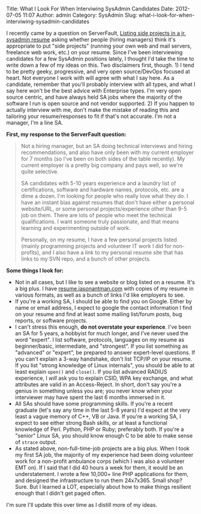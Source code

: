 Title: What I Look For When Interviwing SysAdmin Candidates
Date: 2012-07-05 11:07
Author: admin
Category: SysAdmin
Slug: what-i-look-for-when-interviwing-sysadmin-candidates

I recently came by a question on ServerFault, [Listing side projects in
a jr. sysadmin
resume](http://serverfault.com/questions/210218/listing-side-projects-in-a-jr-sysadmin-resume/405054#405054)
asking whether people (hiring managers) think it's appropriate to put
"side projects" (running your own web and mail servers, freelance web
work, etc.) on your resume. Since I've been interviewing candidates for
a few SysAdmin positions lately, I thought I'd take the time to write
down a few of my ideas on this. Two disclaimers first, though. 1) I tend
to be pretty geeky, progressive, and very open source/DevOps focused at
heart. Not everyone I work with will agree with what I say here. As a
candidate, remember that you'll probably interview with all types, and
what I say here won't be the best advice with Enterprise types. I'm very
open source centric, and have always held SA jobs where the majority of
the software I run is open source and not vendor supported. 2) If you
happen to actually interview with me, don't make the mistake of reading
this and tailoring your resume/responses to fit if that's not accurate.
I'm not a manager, I'm a line SA.

**First, my response to the ServerFault question:**

> Not a hiring manager, but an SA doing technical interviews and hiring
> recommendations, and also have only been with my current employer for
> 7 months (so I've been on both sides of the table recently). My
> current employer is a pretty big company and pays well, so we're quite
> selective.
>
> SA candidates with 5-10 years experience and a laundry list of
> certifications, software and hardware names, protocols, etc. are a
> dime a dozen. I'm looking for people who really love what they do. I
> have an instant bias against resumes that don't have either a personal
> website/URL, or some personal projects/experience other than 9-5 job
> on them. There are lots of people who meet the technical
> qualifications. I want someone truly passionate, and that means
> learning and experimenting outside of work.
>
> Personally, on my resume, I have a few personal projects listed
> (mainly programming projects and volunteer IT work I did for
> non-profits), and I also have a link to my personal resume site that
> has links to my SVN repo, and a bunch of other projects.

**Some things I look for:**

-   Not in all cases, but I like to see a website or blog listed on a
    resume. It's a big plus. I have
    [resume.jasonantman.com](http://resume.jasonantman.com) with copies
    of my resume in various formats, as well as a bunch of links I'd
    like employers to see.
-   If you're a working SA, I should be able to find you on Google.
    Either by name or email address, I expect to google the contact
    information I find on your resume and find at least some mailing
    list/forum posts, bug reports, or software projects.
-   I can't stress this enough, **do not overstate your experience**.
    I've been an SA for 5 years, a hobbyist for much longer, and I've
    never used the word "expert". I list software, protocols, languages
    on my resume as beginner/basic, intermediate, and "strongest". If
    you list something as "advanced" or "expert", be prepared to answer
    expert-level questions. If you can't explain a 3-way handshake,
    don't list TCP/IP on your resume. If you list "strong knowledge of
    Linux internals", you should be able to at least explain `open()`
    and `close()`. If you list advanced RADIUS experience, I *will* ask
    you to explain CSID, WPA key exchange, and what attributes are valid
    in an Access-Reject. In short, don't say you're a genius in
    something unless you are; you never know when your interviewer may
    have spent the last 6 months immersed in it.
-   All SAs should have some programming skills. If you're a recent
    graduate (let's say any time in the last 5-8 years) I'd expect at
    the very least a vague memory of C++, VB or Java. If you're a
    working SA, I expect to see either strong Bash skills, or at least a
    functional knowledge of Perl. Python, PHP or Ruby; preferably both.
    If you're a "senior" Linux SA, you should know enough C to be able
    to make sense of `strace` output.
-   As stated above, non-full-time-job projects are a big plus. When I
    took my first SA job, the majority of my experience had been doing
    volunteer work for a non-profit ambulance corps (which I was also a
    volunteer EMT on). If I said that I did 40 hours a week for them, it
    would be an understatement. I wrote a few 10,000+ line PHP
    applications for them, and designed the infrastructure to run them
    24x7x365. Small shop? Sure. But I learned a LOT, especially about
    how to make things resilient enough that I didn't get paged often.
    </p>

I'm sure I'll update this over time as I distill more of my ideas.
